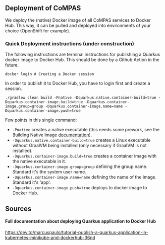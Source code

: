 <!--
SPDX-FileCopyrightText: 2021 Alliander N.V.

SPDX-License-Identifier: CC-BY-4.0
-->

## Deployment of CoMPAS
We deploy the (native) Docker image of all CoMPAS services to Docker Hub. This way, it can be pulled and deployed into environments of your choice (OpenShift for example).

### Quick Deployment instructions (under construction)
The following instructions are terminal instructions for publishing a Quarkus docker image to Docker Hub. This should be done by a Github Action in the future.

```
docker login # Creating a Docker session
```
In order to publish it to Docker Hub, you have to login first and create a session.

```
./gradlew clean build -Pnative -Dquarkus.native.container-build=true -Dquarkus.container-image.build=true -Dquarkus.container-image.group=group -Dquarkus.container-image.name=name -Dquarkus.container-image.push=true
```
Few points in this single command:
- `-Pnative` creates a native executable (this needs some prework, see the Building Native Image [documentation](https://quarkus.io/guides/building-native-image)).
- `-Dquarkus.native.container-build=true` creates a Linux executable without GraalVM being installed (only necessary if GraalVM is not installed).
- `-Dquarkus.container-image.build=true` creates a container image with the native executable in it.
- `-Dquarkus.container-image.group=group` defining the group name. Standard it's the system user name.
- `-Dquarkus.container-image.name=name` defining the name of the image. Standard it's 'app'.
- `-Dquarkus.container-image.push=true` deploys to docker image to Docker Hub.

## Sources
#### Full documentation about deploying Quarkus application to Docker Hub
https://dev.to/marcuspaulo/tutorial-publish-a-quarkus-application-in-kubernetes-minikube-and-dockerhub-36nd